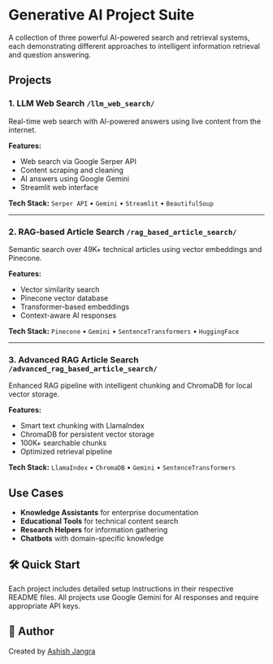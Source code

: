 # Generative AI Project Suite

A collection of three powerful AI-powered search and retrieval systems, each demonstrating different approaches to intelligent information retrieval and question answering.

## Projects

### 1. **LLM Web Search** `/llm_web_search/`
Real-time web search with AI-powered answers using live content from the internet.

**Features:**
- Web search via Google Serper API
- Content scraping and cleaning
- AI answers using Google Gemini
- Streamlit web interface

**Tech Stack:** `Serper API` • `Gemini` • `Streamlit` • `BeautifulSoup`

---

### 2. **RAG-based Article Search** `/rag_based_article_search/`
Semantic search over 49K+ technical articles using vector embeddings and Pinecone.

**Features:**
- Vector similarity search
- Pinecone vector database
- Transformer-based embeddings
- Context-aware AI responses

**Tech Stack:** `Pinecone` • `Gemini` • `SentenceTransformers` • `HuggingFace`

---

### 3. **Advanced RAG Article Search** `/advanced_rag_based_article_search/`
Enhanced RAG pipeline with intelligent chunking and ChromaDB for local vector storage.

**Features:**
- Smart text chunking with LlamaIndex
- ChromaDB for persistent vector storage
- 100K+ searchable chunks
- Optimized retrieval pipeline

**Tech Stack:** `LlamaIndex` • `ChromaDB` • `Gemini` • `SentenceTransformers`

## Use Cases

- **Knowledge Assistants** for enterprise documentation
- **Educational Tools** for technical content search
- **Research Helpers** for information gathering
- **Chatbots** with domain-specific knowledge

## 🛠️ Quick Start

Each project includes detailed setup instructions in their respective README files. All projects use Google Gemini for AI responses and require appropriate API keys.

## 👤 Author

Created by [Ashish Jangra](https://github.com/AshishJangra27)

